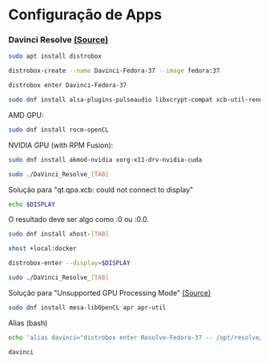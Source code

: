 # Configuração de Apps
### Davinci Resolve [(Source)](https://www.youtube.com/watch?v=wmRiZQ9IZfc)
``` bash
sudo apt install distrobox
```
``` bash
distrobox-create --name Davinci-Fedora-37 --image fedora:37
```
``` bash
distrobox enter Davinci-Fedora-37
```
``` bash
sudo dnf install alsa-plugins-pulseaudio libxcrypt-compat xcb-util-renderutil xcb-util-wm pulseaudio-libs xcb-util xcb-util-image xcb-util-keysyms libxkbcommon-x11 libXrandr libXtst mesa-libGLU mtdev libSM libXcursor libXi libXinerama libxkbcommon libglvnd-egl libglvnd-glx libglvnd-opengl libICE librsvg2 libSM libX11 libXcursor libXext libXfixes libXi libXinerama libxkbcommon libxkbcommon-x11 libXrandr libXrender libXtst libXxf86vm mesa-libGLU mtdev pulseaudio-libs xcb-util alsa-lib apr apr-util fontconfig freetype libglvnd fuse-libs
```
AMD GPU:
``` bash
sudo dnf install rocm-openCL
```
NVIDIA GPU (with RPM Fusion):
``` bash
sudo dnf install akmod-nvidia xorg-x11-drv-nvidia-cuda
```
``` bash
sudo ./DaVinci_Resolve_[TAB]
```
Solução para "qt.qpa.xcb: could not connect to display"
``` bash
echo $DISPLAY
```
O resultado deve ser algo como :0 ou :0.0.
``` bash
sudo dnf install xhost-[TAB]
```
``` bash
xhost +local:docker
```
``` bash
distrobox-enter --display=$DISPLAY
```
``` bash
sudo ./DaVinci_Resolve_[TAB]
```
Solução para "Unsupported GPU Processing Mode" [(Source)](https://nobaraproject.org/docs/davinci-resolve/configuring-davinci-resolve-with-amd-gpus/)
``` bash
sudo dnf install mesa-libOpenCL apr apr-util
```
Alias (bash)
``` bash
echo 'alias davinci="distrobox enter Resolve-Fedora-37 -- /opt/resolve/bin/resolve; -- exit"' >> ~/.bash_aliases; source ~/.bashrc
```
```
davinci
```

